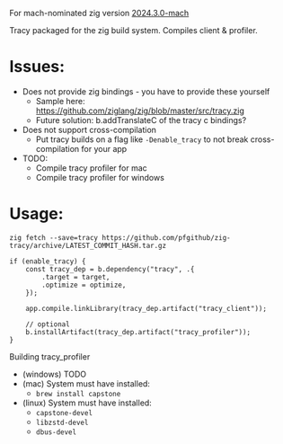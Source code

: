 For mach-nominated zig version [2024.3.0-mach](https://machengine.org/about/nominated-zig/#202430-mach)

Tracy packaged for the zig build system. Compiles client & profiler.

# Issues:

- Does not provide zig bindings - you have to provide these yourself
  - Sample here: https://github.com/ziglang/zig/blob/master/src/tracy.zig
  - Future solution: b.addTranslateC of the tracy c bindings?
- Does not support cross-compilation
  - Put tracy builds on a flag like `-Denable_tracy` to not break cross-compilation for your app
- TODO:
  - Compile tracy profiler for mac
  - Compile tracy profiler for windows

# Usage:

```
zig fetch --save=tracy https://github.com/pfgithub/zig-tracy/archive/LATEST_COMMIT_HASH.tar.gz
```

```zig
if (enable_tracy) {
    const tracy_dep = b.dependency("tracy", .{
        .target = target,
        .optimize = optimize,
    });

    app.compile.linkLibrary(tracy_dep.artifact("tracy_client"));

    // optional
    b.installArtifact(tracy_dep.artifact("tracy_profiler"));
}
```

Building tracy_profiler

- (windows) TODO
- (mac) System must have installed:
  - `brew install capstone`
- (linux) System must have installed:
  - `capstone-devel`
  - `libzstd-devel`
  - `dbus-devel`
